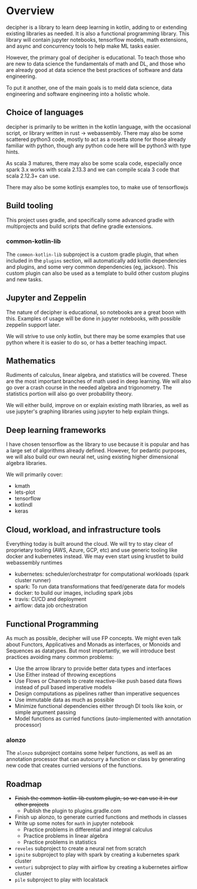 # Overview

decipher is a library to learn deep learning in kotlin, adding to or extending existing
libraries as needed.  It is also a functional programming library.  This library
will contain jupyter notebooks, tensorflow models, math extensions, and async and
concurrency tools to help make ML tasks easier.

However, the primary goal of decipher is educational.  To teach those who are new to data
science the fundamentals of math and DL, and those who are already good at data science
the best practices of software and data engineering.

To put it another, one of the main goals is to meld data science, data engineering and
software engineering into a holistic whole.

## Choice of languages

decipher is primarily to be written in the kotlin language, with the occasional script, or
library written in rust -> webassembly.  There may also be some scattered python3 code, mostly
to act as a rosetta stone for those already familiar with python, though any python code here
will be python3 with type hints.

As scala 3 matures, there may also be some scala code, especially once spark 3.x works
with scala 2.13.3 and we can compile scala 3 code that scala 2.12.3+ can use.

There may also be some kotlinjs examples too, to make use of tensorflowjs

## Build tooling

This project uses gradle, and specifically some advanced gradle with multiprojects and build
scripts that define gradle extensions.

### common-kotlin-lib 

The `common-kotlin-lib` subproject is a custom gradle plugin, that when included in the `plugins` section, will
automatically add kotlin dependencies and plugins, and some very common dependencies (eg, jackson).  This custom plugin
can also be used as a template to build other custom plugins and new tasks.

## Jupyter and Zeppelin

The nature of decipher is educational, so notebooks are a great boon with this.  Examples of
usage will be done in jupyter notebooks, with possible zeppelin support later.

We will strive to use only kotlin, but there may be some examples that use python
where it is easier to do so, or has a better teaching impact.

## Mathematics

Rudiments of calculus, linear algebra, and statistics will be covered.  These are the most 
important branches of math used in deep learning.  We will also go over a crash course in the
needed algebra and trigonometry.  The statistics portion will also go over probability theory.

We will either build, improve on or explain existing math libraries, as well as use jupyter's
graphing libraries using jupyter to help explain things.

## Deep learning frameworks

I have chosen tensorflow as the library to use because it is popular and has a large set of
algorithms already defined.  However, for pedantic purposes, we will also build our own neural
net, using existing higher dimensional algebra libraries.

We will primarily cover:

- kmath
- lets-plot
- tensorflow
- kotlindl
- keras

## Cloud, workload, and infrastructure tools

Everything today is built around the cloud.  We will try to stay clear of proprietary tooling 
 (AWS, Azure, GCP, etc) and use generic tooling like docker and kubernetes instead.  We may
even start using krustlet to build webassembly runtimes

- kubernetes: scheduler/orchestratpr for computational workloads (spark cluster runner)
- spark: To run data transformations that feed/generate data for models  
- docker: to build our images, including spark jobs
- travis: CI/CD and deployment 
- airflow: data job orchestration

## Functional Programming

As much as possible, decipher will use FP concepts.  We might even talk about Functors, Applicatives and Monads as
interfaces, or Monoids and Sequences as datatypes.  But most importantly, we will introduce best practices avoiding many
common problems:

- Use the arrow library to provide better data types and interfaces
- Use Either instead of throwing exceptions
- Use Flows or Channels to create reactive-like push based data flows instead of pull based imperative models
- Design computations as pipelines rather than imperative sequences
- Use immutable data as much as possible
- Minimize functional dependencies either through DI tools like koin, or simple argument passing
- Model functions as curried functions (auto-implemented with annotation processor)

### alonzo

The `alonzo` subproject contains some helper functions, as well as an annotation processor that can autocurry a function
or class by generating new code that creates curried versions of the functions.

## Roadmap

- ~~Finish the common-kotlin-lib custom plugin, so we can use it in our other projects~~
    - Publish the plugin to plugins.gradle.com
- Finish up alonzo, to generate curried functions and methods in classes
- Write up some notes for `math` in jupyter notebook
    - Practice problems in differential and integral calculus
    - Practice problems in linear algebra
    - Practice problems in statistics
- `reveles` subproject to create a neural net from scratch 
- `ignite` subproject to play with spark by creating a kubernetes spark cluster
- `venturi` subproject to play with airflow by creating a kubernetes airflow cluster
- `pile` subproject to play with localstack